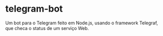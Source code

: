 # telegram-bot

Um bot para o Telegram feito em Node.js, usando o framework Telegraf, que checa o status de um serviço Web.
